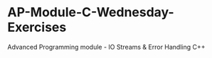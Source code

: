 # AP-Module-C-Wednesday-Exercises
Advanced Programming module  - IO Streams &amp; Error Handling C++
